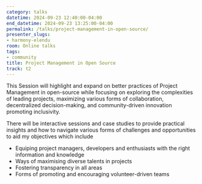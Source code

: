 ```yaml
---
category: talks
datetime: 2024-09-23 12:40:00-04:00
end_datetime: 2024-09-23 13:25:00-04:00
permalink: /talks/project-management-in-open-source/
presenter_slugs:
- harmony-elendu
room: Online talks
tags:
- community
title: Project Management in Open Source
track: t2
---
```


This Session will highlight and expand on better practices of Project Management in open-source while focusing on exploring the complexities of leading projects, maximizing various forms of collaboration, decentralized decision-making, and community-driven innovation promoting inclusivity. 

There will be interactive sessions and case studies to provide practical insights and how to navigate various forms of challenges and opportunities to aid my  objectives which include 

- Equiping project managers, developers and enthusiasts with the right information and knowledge 
- ⁠Ways of maximising diverse talents in projects 
- ⁠Fostering transparency in all areas 
- ⁠Forms of promoting and encouraging volunteer-driven teams